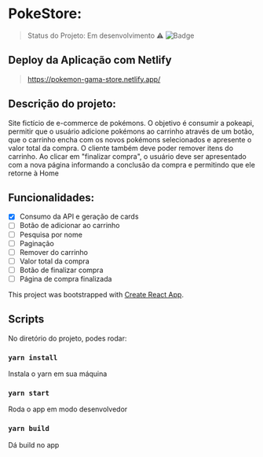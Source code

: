 # PokeStore:
> Status do Projeto: Em desenvolvimento :warning:
![Badge](https://img.shields.io/static/v1?label=Evolucao&message=50%&color=yellow&style=for-the-badge&logo=)

## Deploy da Aplicação com Netlify
> https://pokemon-gama-store.netlify.app/

## Descrição do projeto:
Site fictício de e-commerce de pokémons. O objetivo é consumir a pokeapi, permitir que o usuário adicione pokémons ao carrinho através de um botão, que o carrinho encha com os novos pokémons selecionados e apresente o valor total da compra. O cliente também deve poder remover itens do carrinho. Ao clicar em "finalizar compra", o usuário deve ser apresentado com a nova página informando a conclusão da compra e permitindo que ele retorne à Home

## Funcionalidades:
- [X] Consumo da API e geração de cards
- [ ] Botão de adicionar ao carrinho
- [ ] Pesquisa por nome
- [ ] Paginação
- [ ] Remover do carrinho
- [ ] Valor total da compra
- [ ] Botão de finalizar compra
- [ ] Página de compra finalizada

This project was bootstrapped with [Create React App](https://github.com/facebook/create-react-app).



## Scripts
No diretório do projeto, podes rodar:

### `yarn install`
Instala o yarn em sua máquina

### `yarn start`
Roda o app em modo desenvolvedor

### `yarn build`
Dá build no app


